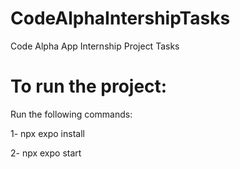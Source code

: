 # CodeAlphaIntershipTasks
Code Alpha App Internship Project Tasks

# To run the project:

Run the following commands:

1-    npx expo install 
    
2-    npx expo start 
